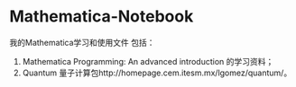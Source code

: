 # Mathematica-Notebook
我的Mathematica学习和使用文件
包括：
1. Mathematica Programming: An advanced introduction 的学习资料；
2. Quantum 量子计算包http://homepage.cem.itesm.mx/lgomez/quantum/。
